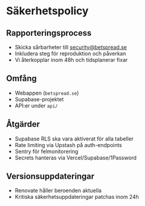 # Säkerhetspolicy

## Rapporteringsprocess
- Skicka sårbarheter till security@betspread.se
- Inkludera steg för reproduktion och påverkan
- Vi återkopplar inom 48h och tidsplanerar fixar

## Omfång
- Webappen (`betspread.se`)
- Supabase-projektet
- API:er under `api/`

## Åtgärder
- Supabase RLS ska vara aktiverat för alla tabeller
- Rate limiting via Upstash på auth-endpoints
- Sentry för felmonitorering
- Secrets hanteras via Vercel/Supabase/1Password

## Versionsuppdateringar
- Renovate håller beroenden aktuella
- Kritiska säkerhetsuppdateringar patchas inom 24h
